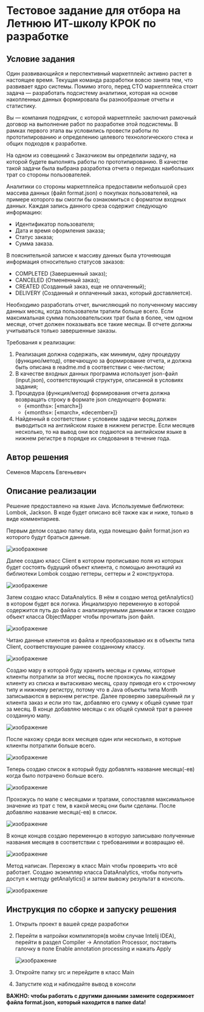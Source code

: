 # Тестовое задание для отбора на Летнюю ИТ-школу КРОК по разработке

## Условие задания
Один развивающийся и перспективный маркетплейс активно растет в настоящее время. Текущая команда разработки вовсю занята тем, что развивает ядро системы. Помимо этого, перед CTO маркетплейса стоит задача — разработать подсистему аналитики, которая на основе накопленных данных формировала бы разнообразные отчеты и статистику.

Вы — компания подрядчик, с которой маркетплейс заключил рамочный договор на выполнение работ по разработке этой подсистемы. В рамках первого этапа вы условились провести работы по прототипированию и определению целевого технологического стека и общих подходов к разработке.

На одном из совещаний с Заказчиком вы определили задачу, на которой будете выполнять работы по прототипированию. В качестве такой задачи была выбрана разработка отчета о периодах наибольших трат со стороны пользователей.

Аналитики со стороны маркетплейса предоставили небольшой срез массива данных (файл format.json) о покупках пользователей, на примере которого вы смогли бы ознакомиться с форматом входных данных. Каждая запись данного среза содержит следующую информацию:
- Идентификатор пользователя;
- Дата и время оформления заказа;
- Статус заказа;
- Сумма заказа.

В пояснительной записке к массиву данных была уточняющая информация относительно статусов заказов:
- COMPLETED (Завершенный заказ);
- CANCELED (Отмененный заказ);
- CREATED (Созданный заказ, еще не оплаченный);
- DELIVERY (Созданный и оплаченный заказ, который доставляется).

Необходимо разработать отчет, вычисляющий по полученному массиву данных месяц, когда пользователи тратили больше всего. Если максимальная сумма пользовательских трат была в более, чем одном месяце, отчет должен показывать все такие месяцы. В отчете должны учитываться только завершенные заказы.

Требования к реализации:
1. Реализация должна содержать, как минимум, одну процедуру (функцию/метод), отвечающую за формирование отчета, и должна быть описана в readme.md в соответствии с чек-листом;
2. В качестве входных данных программа использует json-файл (input.json), соответствующий структуре, описанной в условиях задания;
3. Процедура (функция/метод) формирования отчета должна возвращать строку в формате json следующего формата:
   - {«months»: [«march»]} 
   - {«months»: [«march», «december»]}
4. Найденный в соответствии с условием задачи месяц должен выводиться на английском языке в нижнем регистре. Если месяцев несколько, то на вывод они все подаются на английском языке в нижнем регистре в порядке их следования в течение года.

## Автор решения
Семенов Марсель Евгеньевич

## Описание реализации
Решение предоставлено на языке Java.
Используемые библиотеки: Lombok, Jackson.
В коде будет описано всё также как и ниже, только в виде комментариев.

Первым делом создаю папку data, куда помещаю файл format.json из которого будут браться данные.

![изображение](https://github.com/slattchrome/school2024-test-task1/assets/112937058/a384c75a-1207-4673-a37f-522150965161)

Далее создаю класс Client в котором прописываю поля из которых будет состоять будущий объект клиента, c помощью аннотаций из библиотеки Lombok создаю геттеры, сеттеры и 2 конструктора.

![изображение](https://github.com/slattchrome/school2024-test-task1/assets/112937058/21536264-9426-44aa-a900-2e9781320626)

Затем создаю класс DataAnalytics. В нём я создаю метод getAnalytics() в котором будет вся логика.
Инциализрую переменную в которой содержится путь до файла с анализируемыми данными и также создаю объект класса ObjectMapper чтобы прочитать json файл.

![изображение](https://github.com/slattchrome/school2024-test-task1/assets/112937058/cf2762f9-1f8e-41f3-92fc-04141cfc9c7b)

Читаю данные клиентов из файла и преобразовываю их в объекты типа Client, соответствующие раннее созданному классу.

![изображение](https://github.com/slattchrome/school2024-test-task1/assets/112937058/1793dcc3-29af-42be-98dd-207357dc32ed)

Создаю мару в которой буду хранить месяцы и суммы, которые клиенты потратили за этот месяц, после прохожусь по каждому клиенту из списка и вытаскиваю месяц, сразу приводя его к строчному типу и нижнему регистру, потому что в Java объекты типа Month записываются в верхнем регистре. Далее проверяю завершённый ли у клиента заказ и если это так, добавляю его сумму к общей сумме трат за месяц. В конце добавляю месяцы с их общей суммой трат в раннее созданную мапу.

![изображение](https://github.com/slattchrome/school2024-test-task1/assets/112937058/fe3e0831-ef22-472e-87cb-be0200b371d7)

После нахожу среди всех месяцев один или несколько, в которые клиенты потратили больше всего.

![изображение](https://github.com/slattchrome/school2024-test-task1/assets/112937058/8a8fafd3-d716-48e7-a406-b564914d0eaa)

Теперь создаю список в который буду добавлять название месяца(-ев) когда было потрачено больше всего.

![изображение](https://github.com/slattchrome/school2024-test-task1/assets/112937058/ff93baca-7afc-4851-86bb-66173c18ad18)

Прохожусь по мапе с месяцами и тратами, сопоставляя максимальное значение из трат с тем, в какой месяц они были сделаны. После добавляю название месяца(-ев) в список.

![изображение](https://github.com/slattchrome/school2024-test-task1/assets/112937058/fbb3a709-a72f-4f3b-b4d0-60646c8d115c)

В конце концов создаю переменнцю в которую записываю полученные названия месяцев в соответствии с требованиями и возвращаю её.

![изображение](https://github.com/slattchrome/school2024-test-task1/assets/112937058/532b635b-44ec-405a-ad82-b00632d973d7)

Метод написан. Перехожу в класс Main чтобы проверить что всё работает.
Создаю экземпляр класса DataAnalytics, чтобы получить доступ к методу getAnalytics() и затем вывожу результат в консоль.

![изображение](https://github.com/slattchrome/school2024-test-task1/assets/112937058/1eb52372-6bef-48c6-92dc-da1e43d6e9e1)


## Инструкция по сборке и запуску решения
1. Открыть проект в вашей среде разработки
2. Перейти в натройки компиляторя(в моём случае Intelij IDEA), перейти в раздел Compiler -> Annotation Processor, поставить галочку в поле Enable annotation processing и нажать Apply
   
   ![изображение](https://github.com/slattchrome/school2024-test-task1/assets/112937058/89a8fca1-b07c-4740-88ff-e5a3dbfa7f6f)

4. Откройте папку src и перейдите в класс Main
5. Запустите код и наблюдайте вывод в консоли

**ВАЖНО: чтобы работать с другими данными замените содержимоет файла format.json, который находится в папке data!**
   
